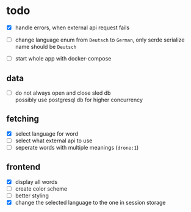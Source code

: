# todo

- [x] handle errors, when external api request fails
- [ ] change language enum from `Deutsch` to `German`, only serde serialize name should be `Deutsch`

- [ ] start whole app with docker-compose

## data

- [ ] do not always open and close sled db  
    possibly use postgresql db for higher concurrency

## fetching

- [x] select language for word
- [ ] select what external api to use
- [ ] seperate words with multiple meanings (`drone:1`)

## frontend

- [x] display all words
- [ ] create color scheme
- [ ] better styling
- [x] change the selected language to the one in session storage
